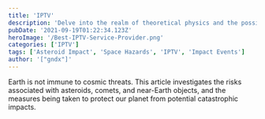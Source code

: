 ```yaml
---
title: 'IPTV'
description: 'Delve into the realm of theoretical physics and the possibilities of traversable wormholes and warp drives.'
pubDate: '2021-09-19T01:22:34.123Z'
heroImage: '/Best-IPTV-Service-Provider.png'
categories: ['IPTV']
tags: ['Asteroid Impact', 'Space Hazards', 'IPTV', 'Impact Events']
author: '["gndx"]'
---
```


Earth is not immune to cosmic threats. This article investigates the risks associated with asteroids, comets, and near-Earth objects, and the measures being taken to protect our planet from potential catastrophic impacts.
